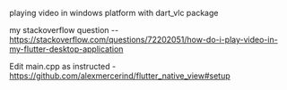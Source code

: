 playing video in windows platform with dart_vlc package


my stackoverflow question -- https://stackoverflow.com/questions/72202051/how-do-i-play-video-in-my-flutter-desktop-application


Edit main.cpp as instructed - https://github.com/alexmercerind/flutter_native_view#setup
